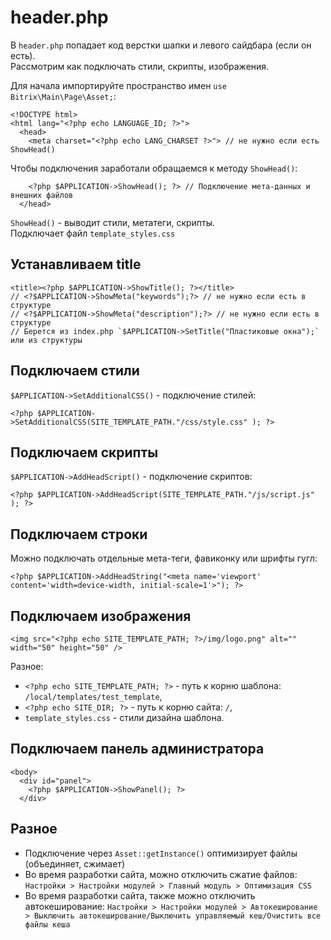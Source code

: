 # header.php
В `header.php` попадает код верстки шапки и левого сайдбара (если он есть).  
Рассмотрим как подключать стили, скрипты, изображения.  

Для начала импортируйте пространство имен `use Bitrix\Main\Page\Asset;`:

    <!DOCTYPE html>
    <html lang="<?php echo LANGUAGE_ID; ?>">
      <head>
        <meta charset="<?php echo LANG_CHARSET ?>"> // не нужно если есть ShowHead()

Чтобы подключения заработали обращаемся к методу `ShowHead()`:

        <?php $APPLICATION->ShowHead(); ?> // Подключение мета-данных и внешних файлов
      </head>

`ShowHead()` - выводит стили, метатеги, скрипты.  
Подключает файл `template_styles.css`

## Устанавливаем title

    <title><?php $APPLICATION->ShowTitle(); ?></title>
    // <?$APPLICATION->ShowMeta("keywords");?> // не нужно если есть в структуре
    // <?$APPLICATION->ShowMeta("description");?> // не нужно если есть в структуре
    // Берется из index.php `$APPLICATION->SetTitle("Пластиковые окна");` или из структуры

## Подключаем стили
`$APPLICATION->SetAdditionalCSS()` - подключение стилей:

    <?php $APPLICATION->SetAdditionalCSS(SITE_TEMPLATE_PATH."/css/style.css" ); ?>

## Подключаем скрипты
`$APPLICATION->AddHeadScript()` - подключение скриптов:

    <?php $APPLICATION->AddHeadScript(SITE_TEMPLATE_PATH."/js/script.js" ); ?>

## Подключаем строки
Можно подключать отдельные мета-теги, фавиконку или шрифты гугл:

    <?php $APPLICATION->AddHeadString("<meta name='viewport' content='width=device-width, initial-scale=1'>"); ?>

## Подключаем изображения

    <img src="<?php echo SITE_TEMPLATE_PATH; ?>/img/logo.png" alt="" width="50" height="50" />

Разное:
- `<?php echo SITE_TEMPLATE_PATH; ?>` - путь к корню шаблона: `/local/templates/test_template`,
- `<?php echo SITE_DIR; ?>` - путь к корню сайта: `/`,
- `template_styles.css` - стили дизайна шаблона.

## Подключаем панель администратора

    <body>
      <div id="panel">
        <?php $APPLICATION->ShowPanel(); ?>
      </div>

## Разное
- Подключение через `Asset::getInstance()` оптимизирует файлы (объединяет, сжимает)
- Во время разработки сайта, можно отключить сжатие файлов: `Настройки > Настройки модулей > Главный модуль > Оптимизация CSS`
- Во время разработки сайта, также можно отключить автокеширование: `Настройки > Настройки модулей > Автокеширование > Выключить автокеширование/Выключить управляемый кеш/Очистить все файлы кеша`

